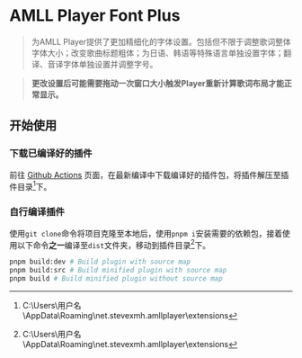 # AMLL Player Font Plus

> 为AMLL Player提供了更加精细化的字体设置。包括但不限于调整歌词整体字体大小；改变歌曲标题粗体；为日语、韩语等特殊语言单独设置字体；翻译、音译字体单独设置并调整字号。

> **更改设置后可能需要拖动一次窗口大小触发Player重新计算歌词布局才能正常显示。**

## 开始使用

### 下载已编译好的插件

前往 [Github Actions](../../actions) 页面，在最新编译中下载编译好的插件包，将插件解压至插件目录[^1]下。

### 自行编译插件

使用`git clone`命令将项目克隆至本地后，使用`pnpm i`安装需要的依赖包，接着使用以下命令**之一**编译至`dist`文件夹，移动到插件目录[^1]下。

```bash
pnpm build:dev # Build plugin with source map
pnpm build:src # Build minified plugin with source map
pnpm build # Build minified plugin without source map
```

[^1]: C:\Users\用户名\AppData\Roaming\net.stevexmh.amllplayer\extensions